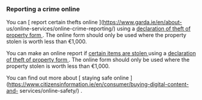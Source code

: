###  **Reporting a crime online**

You can [ report certain thefts online ](https://www.garda.ie/en/about-
us/online-services/online-crime-reporting/) using a [ declaration of theft of
property form ](https://www.garda.ie/en/victim-services/declare-a-theft/) .
The online form should only be used where the property stolen is worth less
than €1,000.

You can make an online report if [ certain items are stolen
](https://www.garda.ie/en/about-us/online-services/online-crime-reporting/)
using a [ declaration of theft of property form
](http://declaration%20of%20theft%20of%20property%20form/) . The online form
should only be used where the property stolen is worth less than €1,000.

You can find out more about [ staying safe online
](https://www.citizensinformation.ie/en/consumer/buying-digital-content-and-
services/online-safety/) .
